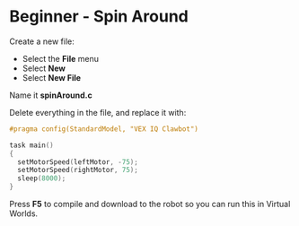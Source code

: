 # Beginner - Spin Around

Create a new file:

* Select the **File** menu
* Select **New**
* Select **New File**

Name it **spinAround.c**

Delete everything in the file, and replace it with:

```c
#pragma config(StandardModel, "VEX IQ Clawbot")

task main()
{
  setMotorSpeed(leftMotor, -75);
  setMotorSpeed(rightMotor, 75);
  sleep(8000);
}
```

Press **F5** to compile and download to the robot so you can run this in Virtual Worlds.
